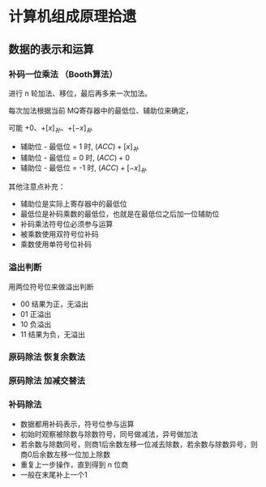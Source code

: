 # 计算机组成原理拾遗

[annotation]: <id> (7a6aeaea-9bcc-43e7-8463-086a32bcbd24)
[annotation]: <status> (public)
[annotation]: <create_time> (2020-10-13 22:59:10)
[annotation]: <category> (计算机科学)
[annotation]: <tags> (组成原理)
[annotation]: <comments> (false)
[annotation]: <url> (http://blog.ccyg.studio/article/7a6aeaea-9bcc-43e7-8463-086a32bcbd24)


## 数据的表示和运算

### 补码一位乘法 （Booth算法）

进行 n 轮加法、移位，最后再多来一次加法。

每次加法根据当前 MQ寄存器中的最低位、辅助位来确定，

可能 +0、$+[x]_{补}$、$+[-x]_{补}$

- 辅助位 - 最低位 = 1 时, $(ACC) + [x]_补$
- 辅助位 - 最低位 = 0 时, $(ACC) + 0$
- 辅助位 - 最低位 = -1 时, $(ACC) + [-x]_补$

其他注意点补充：

- 辅助位是实际上寄存器中的最低位
- 最低位是补码乘数的最低位，也就是在最低位之后加一位辅助位
- 补码乘法符号位必须参与运算
- 被乘数使用双符号位补码
- 乘数使用单符号位补码

### 溢出判断

用两位符号位来做溢出判断

- 00 结果为正，无溢出
- 01 正溢出
- 10 负溢出
- 11 结果为负，无溢出

### 原码除法 恢复余数法

### 原码除法 加减交替法

### 补码除法

- 数据都用补码表示，符号位参与运算
- 初始时观察被除数与除数符号，同号做减法，异号做加法
- 若余数与除数同号，则商1后余数左移一位减去除数，若余数与除数异号，则商0后余数左移一位加上除数
- 重复上一步操作，直到得到 n 位商
- 一般在末尾补上一个1